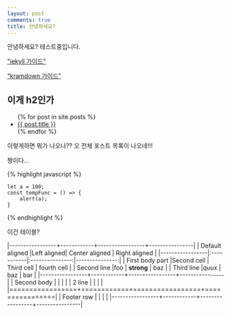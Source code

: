 ```yaml
---
layout: post
comments: true
title: 안녕하세요?
---
```


안녕하세요?
테스트중입니다.

["jekyll 가이드"](https://jekyllrb.com/docs/posts/)

["kramdown 가이드"](https://kramdown.gettalong.org/syntax.html)


<h2>이게 h2인가</h2>

<ul>
  {% for post in site.posts %}
    <li>
      <a href="{{ post.url }}">{{ post.title }}</a>
    </li>
  {% endfor %}
</ul>

이렇게하면 뭐가 나오나??
오 전체 포스트 목록이 나오네!!!

짱이다...

{% highlight javascript %}

	let a = 100;
	const tempFunc = () => {
		alert(a);
	}


{% endhighlight %}

이건 테이블?

|-----------------+------------+-----------------+----------------|
| Default aligned |Left aligned| Center aligned  | Right aligned  |
|-----------------|:-----------|:---------------:|---------------:|
| First body part |Second cell | Third cell      | fourth cell    |
| Second line     |foo         | **strong**      | baz            |
| Third line      |quux        | baz             | bar            |
|-----------------+------------+-----------------+----------------|
| Second body     |            |                 |                |
| 2 line          |            |                 |                |
|=================+============+=================+================|
| Footer row      |            |                 |                |
|-----------------+------------+-----------------+----------------|

